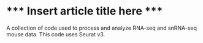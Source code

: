 # *** Insert article title here ***
A collection of code used to process and analyze RNA-seq and snRNA-seq mouse data. This code uses Seurat v3.
